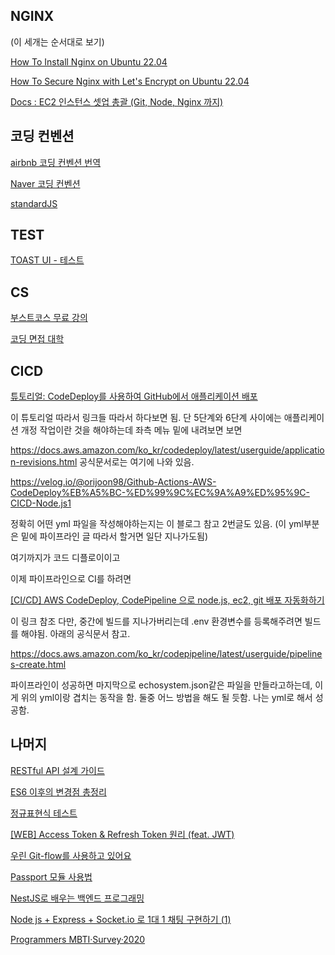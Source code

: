 ## NGINX 
(이 세개는 순서대로 보기)

[How To Install Nginx on Ubuntu 22.04](https://www.digitalocean.com/community/tutorials/how-to-install-nginx-on-ubuntu-22-04#step-5-%E2%80%93-setting-up-server-blocks-)

[How To Secure Nginx with Let's Encrypt on Ubuntu 22.04](https://www.digitalocean.com/community/tutorials/how-to-secure-nginx-with-let-s-encrypt-on-ubuntu-22-04)

[Docs : EC2 인스턴스 셋업 총괄 (Git, Node, Nginx 까지)](https://github.com/CloneCoding-Pinterest/PinterestBE/issues/18)

## 코딩 컨벤션

[airbnb 코딩 컨벤션 번역](https://github.com/ParkSB/javascript-style-guide)

[Naver 코딩 컨벤션](https://github.com/naver/eslint-config-naver/blob/master/STYLE_GUIDE.md)

[standardJS](https://standardjs.com/readme-kokr.html)

## TEST
[TOAST UI - 테스트](https://ui.toast.com/fe-guide/ko_TEST)

## CS
[부스트코스 무료 강의](https://www.boostcourse.org/cs112)

[코딩 면접 대학](https://github.com/jwasham/coding-interview-university/blob/main/translations/README-ko.md)

## CICD
[튜토리얼: CodeDeploy를 사용하여 GitHub에서 애플리케이션 배포](https://docs.aws.amazon.com/ko_kr/codedeploy/latest/userguide/tutorials-github.html)

이 튜토리얼 따라서 링크들 따라서 하다보면 됨. 
단 5단계와 6단계 사이에는 애플리케이션 개정 작업이란 것을 해야하는데 좌측 메뉴 밑에 내려보면 보면 

https://docs.aws.amazon.com/ko_kr/codedeploy/latest/userguide/application-revisions.html
공식문서로는 여기에 나와 있음.

https://velog.io/@orijoon98/Github-Actions-AWS-CodeDeploy%EB%A5%BC-%ED%99%9C%EC%9A%A9%ED%95%9C-CICD-Node.js1

정확히 어떤 yml 파일을 작성해야하는지는 이 블로그 참고 2번글도 있음. (이 yml부분은 밑에 파이프라인 글 따라서 할거면 일단 지나가도됨)

여기까지가 코드 디플로이이고

이제 파이프라인으로 CI를 하려면

[[CI/CD] AWS CodeDeploy, CodePipeline 으로 node.js, ec2, git 배포 자동화하기](https://iot624.tistory.com/180#%F0%9F%93%8C_CodePipeline_%EC%9D%84_%ED%86%B5%ED%95%9C_%EB%B0%B0%ED%8F%AC_%EC%9E%90%EB%8F%99%ED%99%94)

이 링크 참조
다만, 중간에 빌드를 지나가버리는데 .env 환경변수를 등록해주려면 빌드를 해야됨. 아래의 공식문서 참고.

https://docs.aws.amazon.com/ko_kr/codepipeline/latest/userguide/pipelines-create.html

파이프라인이 성공하면 마지막으로 echosystem.json같은 파일을 만들라고하는데, 이게 위의 yml이랑 겹치는 동작을 함. 둘중 어느 방법을 해도 될 듯함. 나는 yml로 해서 성공함.



## 나머지

[](https://velog.io/@unchapterd)

[RESTful API 설계 가이드](https://sanghaklee.tistory.com/57)

[ES6 이후의 변경점 총정리](https://teamdable.github.io/techblog/after-es6)

[정규표현식 테스트](https://www.regextester.com/)

[[WEB] Access Token & Refresh Token 원리 (feat. JWT)](https://inpa.tistory.com/561?category=889117)

[우린 Git-flow를 사용하고 있어요](https://techblog.woowahan.com/2553/)

[Passport 모듈 사용법](https://inpa.tistory.com/entry/NODE-%F0%9F%93%9A-Passport-%EB%AA%A8%EB%93%88-%EA%B7%B8%EB%A6%BC%EC%9C%BC%EB%A1%9C-%EC%B2%98%EB%A6%AC%EA%B3%BC%EC%A0%95-%F0%9F%92%AF-%EC%9D%B4%ED%95%B4%ED%95%98%EC%9E%90#)

[NestJS로 배우는 백엔드 프로그래밍](https://wikidocs.net/book/7059)

[Node js + Express + Socket.io 로 1대 1 채팅 구현하기 (1)](https://iot624.tistory.com/126?category=1001197)
[]()
[]()
[]()
[]()


[Programmers
MBTI·Survey·2020](https://programmers.co.kr/pages/2020-mbti-survey)



[]()
[]()
[]()
[]()
[]()
[]()
[]()
[]()
[]()
